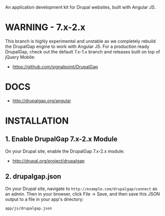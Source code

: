 An application development kit for Drupal websites, built with Angular JS.

# WARNING - 7.x-2.x

This branch is highly experimental and unstable as we completely rebuild the
DrupalGap engine to work with Angular JS. For a production ready DrupalGap,
check out the default 7.x-1.x branch and releases built on top of jQuery Mobile:

 - https://github.com/signalpoint/DrupalGap

# DOCS

 - http://drupalgap.org/angular

# INSTALLATION

## 1. Enable DrupalGap 7.x-2.x Module

On your Drupal site, enable the DrupalGap 7.x-2.x module:

 - http://drupal.org/project/drupalgap

## 2. drupalgap.json

On your Drupal site, navigate to `http://example.com/drupalgap/connect` as an
admin. Then in your browser, click File -> Save, and then save this JSON output
to a file in your app's directory:

```
app/js/drupalgap.json
```


